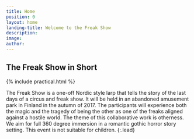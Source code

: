 ```yaml
---
title: Home
position: 0
layout: home
landing-title: Welcome to the Freak Show
description:
image:
author:
---
```


## The Freak Show in Short

<div class="row">
<div class="7u 12u(small)">

{% include practical.html %}

</div>
<div class="5u 12u(small)" markdown="1">


The Freak Show is a one-off Nordic style larp that tells the story of the last days of a circus and freak show.  It will be held in an abandoned amusement park in Finland in the autumn of 2017. The participants will experience both the magic and the tragedy of being the other as one of the freaks aligned against a hostile world. The theme of this collaborative work is otherness.  We aim for full 360 degree immersion in a romantic gothic horror story setting. This event is not suitable for children.
{:.lead}

</div>
